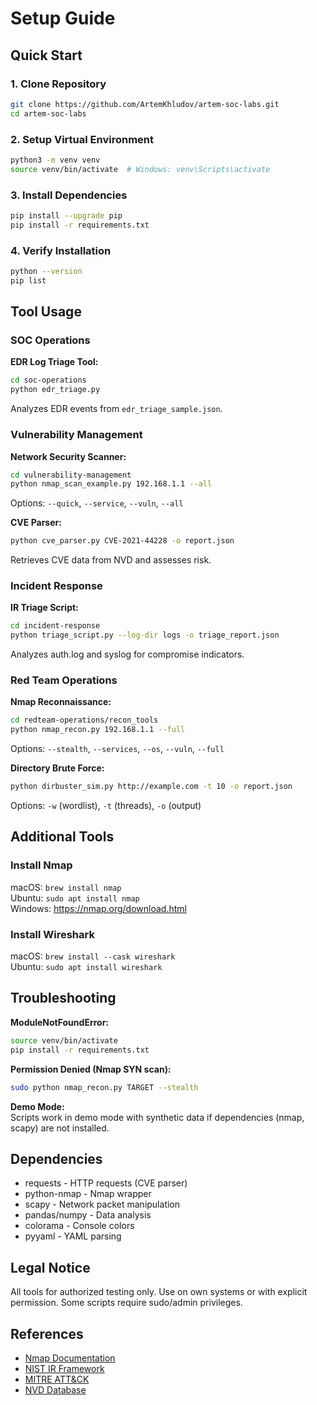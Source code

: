 # Setup Guide

## Quick Start

### 1. Clone Repository

```bash
git clone https://github.com/ArtemKhludov/artem-soc-labs.git
cd artem-soc-labs
```

### 2. Setup Virtual Environment

```bash
python3 -m venv venv
source venv/bin/activate  # Windows: venv\Scripts\activate
```

### 3. Install Dependencies

```bash
pip install --upgrade pip
pip install -r requirements.txt
```

### 4. Verify Installation

```bash
python --version
pip list
```

## Tool Usage

### SOC Operations

**EDR Log Triage Tool:**
```bash
cd soc-operations
python edr_triage.py
```

Analyzes EDR events from `edr_triage_sample.json`.

### Vulnerability Management

**Network Security Scanner:**
```bash
cd vulnerability-management
python nmap_scan_example.py 192.168.1.1 --all
```

Options: `--quick`, `--service`, `--vuln`, `--all`

**CVE Parser:**
```bash
python cve_parser.py CVE-2021-44228 -o report.json
```

Retrieves CVE data from NVD and assesses risk.

### Incident Response

**IR Triage Script:**
```bash
cd incident-response
python triage_script.py --log-dir logs -o triage_report.json
```

Analyzes auth.log and syslog for compromise indicators.

### Red Team Operations

**Nmap Reconnaissance:**
```bash
cd redteam-operations/recon_tools
python nmap_recon.py 192.168.1.1 --full
```

Options: `--stealth`, `--services`, `--os`, `--vuln`, `--full`

**Directory Brute Force:**
```bash
python dirbuster_sim.py http://example.com -t 10 -o report.json
```

Options: `-w` (wordlist), `-t` (threads), `-o` (output)

## Additional Tools

### Install Nmap

macOS: `brew install nmap`  
Ubuntu: `sudo apt install nmap`  
Windows: https://nmap.org/download.html

### Install Wireshark

macOS: `brew install --cask wireshark`  
Ubuntu: `sudo apt install wireshark`

## Troubleshooting

**ModuleNotFoundError:**
```bash
source venv/bin/activate
pip install -r requirements.txt
```

**Permission Denied (Nmap SYN scan):**
```bash
sudo python nmap_recon.py TARGET --stealth
```

**Demo Mode:**  
Scripts work in demo mode with synthetic data if dependencies (nmap, scapy) are not installed.

## Dependencies

- requests - HTTP requests (CVE parser)
- python-nmap - Nmap wrapper
- scapy - Network packet manipulation
- pandas/numpy - Data analysis
- colorama - Console colors
- pyyaml - YAML parsing

## Legal Notice

All tools for authorized testing only. Use on own systems or with explicit permission. Some scripts require sudo/admin privileges.

## References

- [Nmap Documentation](https://nmap.org/book/man.html)
- [NIST IR Framework](https://csrc.nist.gov/publications/detail/sp/800-61/rev-2/final)
- [MITRE ATT&CK](https://attack.mitre.org/)
- [NVD Database](https://nvd.nist.gov/)

